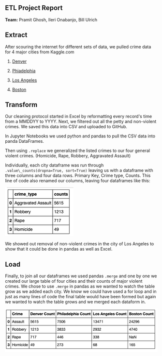 ## **ETL Project Report**

**Team:** Pramit Ghosh, Ileri Onabanjo, Bill Ulrich



## Extract

After scouring the internet for different sets of data, we pulled crime data for 4 major cities from Kaggle.com

1.  [Denver](https://www.kaggle.com/paultimothymooney/denver-crime-data)

2.  [Phiadelphia](https://www.kaggle.com/mchirico/philadelphiacrimedata)

3.  [Los Angeles](https://www.kaggle.com/cityofLA/crime-in-los-angeles)

4.  [Boston](https://www.kaggle.com/ankkur13/boston-crime-data)

## Transform

Our cleaning protocol started in Excel by reformatting every record&#39;s time from a MMDDYY to YYYY. Next, we filtered out all the petty and non-violent crimes. We saved this data into CSV and uploaded to GitHub.

In Jupyter Notebooks we used python and pandas to pull the CSV data into panda DataFrames.

Then using ``.replace`` we generalized the listed crimes to our four general violent crimes. (Homicide, Rape, Robbery, Aggravated Assault)

Individually, each city dataframe was run through `` .value\_counts(dropna=True, sort=True)`` leaving us with a dataframe with three columns and four data rows. Primary Key, Crime type, Counts. This line of code also renamed our columns, leaving four dataframes like this:


![alt text][logo]

[logo]: https://raw.githubusercontent.com/wolfbreeze/etl_Project/master/Resources/Screen%20Shot%202019-07-13%20at%2011.17.59%20AM.png "Logo Title Text 2"

We showed out removal of non-violent crimes in the city of Los Angeles to show that it could be done in pandas as well as Excel.



## Load

Finally, to join all our dataframes we used pandas ``.merge`` and one by one we created our large table of four cities and their counts of major violent crimes. We chose to use ``.merge`` in pandas as we wanted to watch the table grow as we added each city. We know we could have used a for loop and in just as many lines of code the final table would have been formed but again we wanted to watch the table grows and we merged each dataform in.


![alt text][logo2]

[logo2]: https://raw.githubusercontent.com/wolfbreeze/etl_Project/master/Resources/Screen%20Shot%202019-07-13%20at%2011.45.39%20AM.png "Logo Title Text 2"
